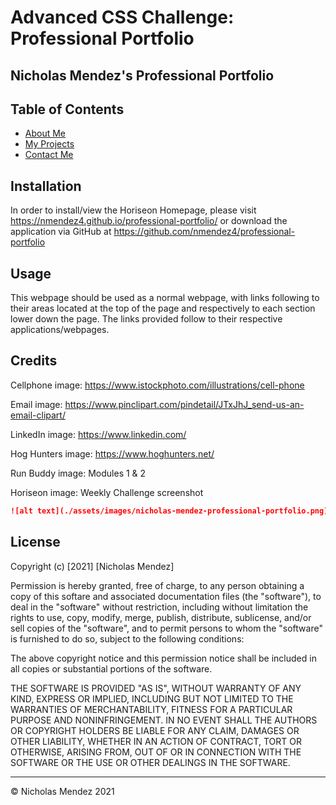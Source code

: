 # Advanced CSS Challenge: Professional Portfolio

## Nicholas Mendez's Professional Portfolio

## Table of Contents

* [About Me](#about_me)
* [My Projects](#my_projects)
* [Contact Me](#contact_me)

## Installation

In order to install/view the Horiseon Homepage, please visit https://nmendez4.github.io/professional-portfolio/ or download the application via GitHub at https://github.com/nmendez4/professional-portfolio

## Usage

This webpage should be used as a normal webpage, with links following to their areas located at the top of the page and respectively to each section lower down the page. The links provided follow to their respective applications/webpages.

## Credits

Cellphone image: https://www.istockphoto.com/illustrations/cell-phone

Email image: https://www.pinclipart.com/pindetail/JTxJhJ_send-us-an-email-clipart/

LinkedIn image: https://www.linkedin.com/

Hog Hunters image: https://www.hoghunters.net/

Run Buddy image: Modules 1 & 2

Horiseon image: Weekly Challenge screenshot 

```md
![alt text](./assets/images/nicholas-mendez-professional-portfolio.png)
```

## License

Copyright (c) [2021] [Nicholas Mendez]

Permission is hereby granted, free of charge, to any person obtaining a copy of this softare and associated documentation files (the "software"), to deal in the "software" without restriction, including without limitation the rights to use, copy, modify, merge, publish, distribute, sublicense, and/or sell copies of the "software", and to permit persons to whom the "software" is furnished to do so, subject to the following conditions:

The above copyright notice and this permission notice shall be included in all copies or substantial portions of the software.

THE SOFTWARE IS PROVIDED "AS IS", WITHOUT WARRANTY OF ANY KIND, EXPRESS OR IMPLIED, INCLUDING BUT NOT LIMITED TO THE WARRANTIES OF MERCHANTABILITY, FITNESS FOR A PARTICULAR PURPOSE AND NONINFRINGEMENT. IN NO EVENT SHALL THE AUTHORS OR COPYRIGHT HOLDERS BE LIABLE FOR ANY CLAIM, DAMAGES OR OTHER LIABILITY, WHETHER IN AN ACTION OF CONTRACT, TORT OR OTHERWISE, ARISING FROM, OUT OF OR IN CONNECTION WITH THE SOFTWARE OR THE USE OR OTHER DEALINGS IN THE SOFTWARE.

---
&copy; Nicholas Mendez 2021